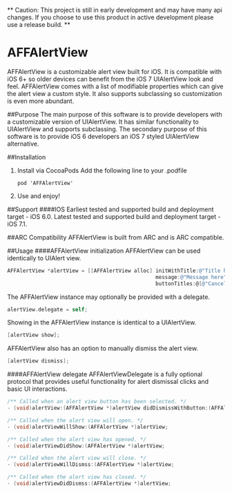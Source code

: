 ** Caution: This project is still in early development and may have many api changes. If you choose to use this product in active development please use a release build. **

AFFAlertView
========
AFFAlertView is a customizable alert view built for iOS. It is compatible with iOS 6+ so older devices can benefit from the iOS 7 UIAlertView look and feel. AFFAlertView comes with a list of modifiable properties which can give the alert view a custom style. It also supports subclassing so customization is even more abundant. 

##Purpose
The main purpose of this software is to provide developers with a customizable version of UIAlertView. It has similar functionality to UIAlertView and supports subclassing. The secondary purpose of this software is to provide iOS 6 developers an iOS 7 styled UIAlertView alternative.

##Installation
1. Install via CocoaPods
Add the following line to your .podfile

	```
	pod 'AFFAlertView'
	```
2. Use and enjoy!

##Support
####IOS
Earliest tested and supported build and deployment target - iOS 6.0. 
Latest tested and supported build and deployment target - iOS 7.1.

##ARC Compatibility
AFFAlertView is built from ARC and is ARC compatible. 

##Usage
####AFFAlertView initialization
AFFAlertView can be used identically to UIAlert view.

``` objective-c
AFFAlertView *alertView = [[AFFAlertView alloc] initWithTitle:@"Title here"
                                                message:@"Message here"
                                                buttonTitles:@[@"Cancel”, @“Okay"]];
``` 

The AFFAlertView instance may optionally be provided with a delegate.
``` objective-c
alertView.delegate = self;
``` 

Showing in the AFFAlertView instance is identical to a UIAlertView.
``` objective-c
[alertView show];
``` 

AFFAlertView also has an option to manually dismiss the alert view.
``` objective-c
[alertView dismiss];
``` 

####AFFAlertView delegate
AFFAlertViewDelegate is a fully optional protocol that provides useful functionality for alert dismissal clicks and basic UI interactions.

``` objective-c
/** Called when an alert view button has been selected. */
- (void)alertView:(AFFAlertView *)alertView didDismissWithButton:(AFFAlertViewButtonModel *)buttonModel;

/** Called when the alert view will open. */
- (void)alertViewWillShow:(AFFAlertView *)alertView;

/** Called when the alert view has opened. */
- (void)alertViewDidShow:(AFFAlertView *)alertView;

/** Called when the alert view will close. */
- (void)alertViewWillDismss:(AFFAlertView *)alertView;

/** Called when the alert view has closed. */
- (void)alertViewDidDismss:(AFFAlertView *)alertView;
``` 
